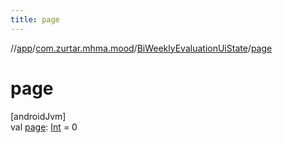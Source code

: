```yaml
---
title: page
---
```

//[app](../../../index.html)/[com.zurtar.mhma.mood](../index.html)/[BiWeeklyEvaluationUiState](index.html)/[page](page.html)



# page



[androidJvm]\
val [page](page.html): [Int](https://kotlinlang.org/api/core/kotlin-stdlib/kotlin/-int/index.html) = 0



